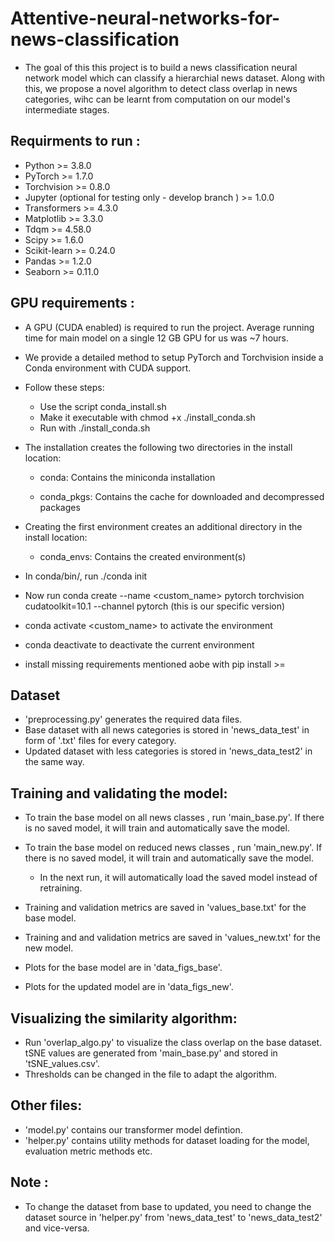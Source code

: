 # Attentive-neural-networks-for-news-classification

* The goal of this this project is to build a news classification neural network model which can classify a hierarchial news dataset. Along with this, we propose a novel algorithm to detect class overlap in news categories, wihc can be learnt from computation on our model's intermediate stages.

## Requirments to run :

* Python >= 3.8.0
* PyTorch >= 1.7.0
* Torchvision >= 0.8.0
* Jupyter (optional for testing only - develop branch ) >= 1.0.0
* Transformers >= 4.3.0
* Matplotlib >= 3.3.0
* Tdqm >= 4.58.0
* Scipy >= 1.6.0
* Scikit-learn >= 0.24.0
* Pandas >= 1.2.0
* Seaborn >= 0.11.0

## GPU requirements :

* A GPU (CUDA enabled) is required to run the project. Average running time for main model on a single 12 GB GPU for us was ~7 hours.
* We provide a detailed method to setup PyTorch and Torchvision inside a Conda environment with CUDA support.

* Follow these steps:

    + Use the script conda_install.sh
    + Make it executable with chmod +x ./install_conda.sh
    + Run with ./install_conda.sh

* The installation creates the following two directories in the install location:

    + conda: Contains the miniconda installation

    + conda_pkgs: Contains the cache for downloaded and decompressed packages

* Creating the first environment creates an additional directory in the install location:

    + conda_envs: Contains the created environment(s)

* In conda/bin/, run ./conda init

* Now run conda create --name <custom_name> pytorch torchvision cudatoolkit=10.1 --channel pytorch (this is our specific version)

* conda activate <custom_name> to activate the environment 
* conda deactivate to deactivate the current environment 
* install missing requirements mentioned aobe with pip install <package> >= <version>

## Dataset

* 'preprocessing.py' generates the required data files. 
* Base dataset with all news categories is stored in 'news_data_test' in form of '.txt' files for every category.
* Updated dataset with less categories is stored in 'news_data_test2' in the same way.

## Training and validating the model:

* To train the base model on all news classes , run 'main_base.py'. If there is no saved model, it will train and automatically save the model. 

* To train the base model on reduced news classes , run 'main_new.py'. If there is no saved model, it will train and automatically save the model.

    + In the next run, it will automatically load the saved model instead of retraining.

* Training and validation metrics are saved in 'values_base.txt' for the base model.
* Training and and validation metrics are saved in 'values_new.txt' for the new model.

* Plots for the base model are in 'data_figs_base'.
* Plots for the updated model are in 'data_figs_new'.

## Visualizing the similarity algorithm:

* Run 'overlap_algo.py' to visualize the class overlap on the base dataset. tSNE values are generated from 'main_base.py' and stored in 'tSNE_values.csv'.
* Thresholds can be changed in the file to adapt the algorithm.


## Other files:

* 'model.py' contains our transformer model defintion.
* 'helper.py' contains utility methods for dataset loading for the model, evaluation metric methods etc.

## Note :

* To change the dataset from base to updated, you need to change the dataset source in 'helper.py' from 'news_data_test' to 'news_data_test2' and vice-versa.















